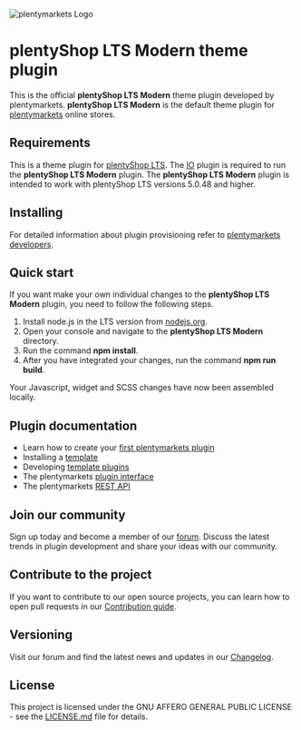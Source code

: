 ![plentymarkets Logo](http://www.plentymarkets.eu/layout/pm/images/logo/plentymarkets-logo.jpg)

# plentyShop LTS Modern theme plugin

This is the official **plentyShop LTS Modern** theme plugin developed by plentymarkets. **plentyShop LTS Modern** is the default theme plugin for [plentymarkets](https://www.plentymarkets.eu/tour/) online stores.

## Requirements

This is a theme plugin for [plentyShop LTS](https://github.com/plentymarkets/plugin-ceres). The [IO](https://github.com/plentymarkets/plugin-io) plugin is required to run the **plentyShop LTS Modern** plugin. The **plentyShop LTS Modern** plugin is intended to work with plentyShop LTS versions 5.0.48 and higher.

## Installing

For detailed information about plugin provisioning refer to [plentymarkets developers](https://developers.plentymarkets.com/dev-doc/basics#plugin-provisioning).

## Quick start

If you want make your own individual changes to the **plentyShop LTS Modern** plugin, you need to follow the following steps.

1. Install node.js in the LTS version from [nodejs.org](https://nodejs.org/en/).
2. Open your console and navigate to the **plentyShop LTS Modern** directory.
3. Run the command **npm install**.
4. After you have integrated your changes, run the command **npm run build**.

Your Javascript, widget and SCSS changes have now been assembled locally. 

## Plugin documentation

- Learn how to create your [first plentymarkets plugin](https://developers.plentymarkets.com/tutorials/helloworld)
- Installing a [template](https://developers.plentymarkets.com/tutorials/design)
- Developing [template plugins](https://developers.plentymarkets.com/dev-doc/template-plugins)
- The plentymarkets [plugin interface](https://developers.plentymarkets.com/dev-doc/basics#introduction-interface)
- The plentymarkets [REST API](https://developers.plentymarkets.com/rest-doc/introduction)

## Join our community

Sign up today and become a member of our [forum](https://forum.plentymarkets.com/c/plugin-entwicklung). Discuss the latest trends in plugin development and share your ideas with our community.

## Contribute to the project 

If you want to contribute to our open source projects, you can learn how to open pull requests in our [Contribution guide](https://github.com/plentymarkets/plugin-ceres/blob/stable/contributionGuide.md).

## Versioning

Visit our forum and find the latest news and updates in our [Changelog](https://forum.plentymarkets.com/c/changelog?order=created).

## License

This project is licensed under the GNU AFFERO GENERAL PUBLIC LICENSE - see the [LICENSE.md](/LICENSE.md) file for details.
